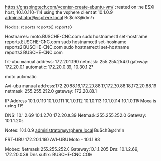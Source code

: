 https://graspingtech.com/vcenter-create-ubuntu-vm/
created on the ESXi host, 10.1.0.110-114 using the vsphere client at 10.1.0.9
administrator@vsphere.local
Bu$ch3@dm!n

Nodes:
reports
reports2
reports3

Hostnames:
moto.BUSCHE-CNC.com
sudo hostnamectl set-hostname reports.BUSCHE-CNC.com
sudo hostnamectl set-hostname reports2.BUSCHE-CNC.com
sudo hostnamectl set-hostname reports3.BUSCHE-CNC.com

frt-ubu
manual
address: 172.20.1.190
netmask: 255.255.254.0
gateway: 172.20.0.1
automatic: 172.20.0.39, 10.30.1.27

moto 
automatic

Avi-ubu
manual
address:172.20.88.16,172.20.88.17,172.20.88.18,172.20.88.19
netmask: 255.255.252.0
gateway: 172.20.88.1

IP Address
10.1.0.110
10.1.0.111
10.1.0.112
10.1.0.113
10.1.0.114
10.1.0.115 Moxa is using
115

DNS: 10.1.2.69 10.1.2.70 172.20.0.39
Netmask:255.255.252.0
Gateway: 10.1.1.205


Notes:
10.1.0.9
administrator@vsphere.local
Bu$ch3@dm!n

FRT-UBU 
172.20.1.190
AVI-UBU
Moto - 10.1.1.83

Mobex: 
Netmask:255.255.252.0
Gateway:10.1.1.205 
Dns: 10.1.2.69, 172.20.0.39 
Dns suffix: BUSCHE-CNC.COM 
